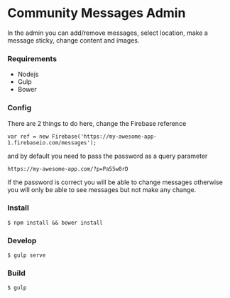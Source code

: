 # Community Messages Admin

In the admin you can add/remove messages, select location, make a message sticky, change content and images.

### Requirements
* Nodejs
* Gulp
* Bower

### Config
There are 2 things to do here, change the Firebase reference
```
var ref = new Firebase('https://my-awesome-app-1.firebaseio.com/messages');
```
and by default you need to pass the password as a query parameter
```
https://my-awesome-app.com/?p=Pa55w0rD
```  
If the password is correct you will be able to change messages otherwise you will only be able to see messages but not make any change.

### Install
`$ npm install && bower install`

### Develop
`$ gulp serve`

### Build
`$ gulp`
